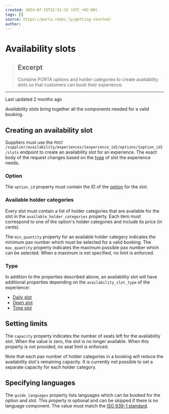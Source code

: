 ```yaml
---
created: 2024-07-15T22:51:15 (UTC +02:00)
tags: []
source: https://porta.redoc.ly/getting-started/
author: 
---
```


# Availability slots

> ## Excerpt
> Combine PORTA options and holder categories to create availability slots so that customers can book their experience.

---
Last updated 2 months ago

_Availability slots_ bring together all the components needed for a valid booking.

## [][1]Creating an availability slot

Suppliers must use the `POST /supplier/availability/experiences/{experience_id}/options/{option_id}/slots` endpoint to create an availability slot for an experience. The exact body of the request changes based on the [type][2] of slot the experience needs.

### [][3]Option

The `option_id` property must contain the ID of the [option][4] for the slot.

### [][5]Available holder categories

Every slot must contain a list of holder categories that are available for the slot in the `available_holder_categories` property. Each item must correspond to one of the option's holder categories and include its price (in cents).

The `min_quantity` property for an available holder category indicates the minimum pax number which must be selected for a valid booking. The `max_quantity` property indicates the maximum possible pax number which can be selected. When a maximum is not specified, no limit is enforced.

### [][6]Type

In addition to the properties described above, an availability slot will have additional properties depending on the `availability_slot_type` of the experience:

-   [Daily slot][7]
-   [Open slot][8]
-   [Time slot][9]

## [][10]Setting limits

The `capacity` property indicates the number of seats left for the availability slot. When the value is zero, the slot is no longer available. When this property is not provided, no seat limit is enforced.

Note that each pax number of holder categories in a booking will reduce the availability slot's remaining capacity. It is currently not possible to set a separate capacity for each holder category.

## [][11]Specifying languages

The `guide_languages` property lists languages which can be booked for the option and slot. This property is optional and can be skipped if there is no language component. The value must match the [ISO 639-1 standard][12].

[1]: https://porta.redoc.ly/getting-started/#creating-an-availability-slot
[2]: https://porta.redoc.ly/getting-started/#type
[3]: https://porta.redoc.ly/getting-started/#option
[4]: https://porta.redoc.ly/experiences/options/
[5]: https://porta.redoc.ly/getting-started/#available-holder-categories
[6]: https://porta.redoc.ly/getting-started/#type
[7]: https://porta.redoc.ly/experiences/availability-slots/daily/
[8]: https://porta.redoc.ly/experiences/availability-slots/open/
[9]: https://porta.redoc.ly/experiences/availability-slots/time/
[10]: https://porta.redoc.ly/getting-started/#setting-limits
[11]: https://porta.redoc.ly/getting-started/#specifying-languages
[12]: https://www.iso.org/iso-639-language-codes.html
